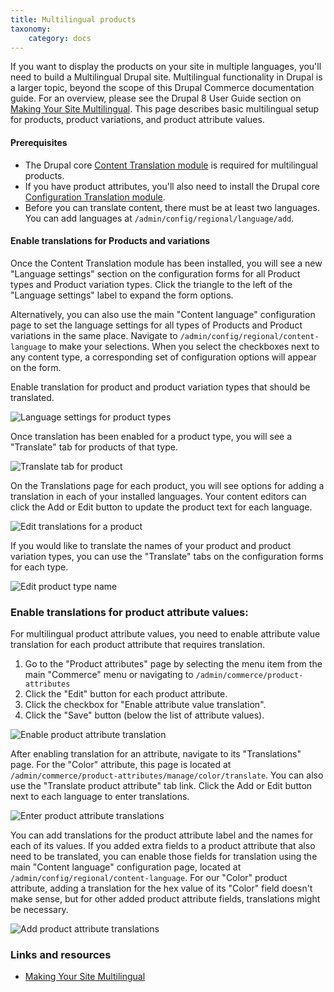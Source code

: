 ```yaml
---
title: Multilingual products
taxonomy:
    category: docs
---
```


If you want to display the products on your site in multiple languages, you'll need to build a Multilingual Drupal site. Multilingual functionality in Drupal is a larger topic, beyond the scope of this Drupal Commerce documentation guide. For an overview, please see the Drupal 8 User Guide section on [Making Your Site Multilingual]. This page describes basic multilingual setup for products, product variations, and product attribute values.

#### Prerequisites
- The Drupal core [Content Translation module] is required for multilingual products.
- If you have product attributes, you'll also need to install the Drupal core [Configuration Translation module].
- Before you can translate content, there must be at least two languages. You can add languages at `/admin/config/regional/language/add`.

#### Enable translations for Products and variations
Once the Content Translation module has been installed, you will see a new "Language settings" section on the configuration forms for all Product types and Product variation types. Click the triangle to the left of the "Language settings" label to expand the form options.

Alternatively, you can also use the main "Content language" configuration page to set the language settings for all types of Products and Product variations in the same place. Navigate to `/admin/config/regional/content-language` to make your selections. When you select the checkboxes next to any content type, a corresponding set of configuration options will appear on the form.

Enable translation for product and product variation types that should be translated.

![Language settings for product types](../../images/multilingual-products-1.jpg)

Once translation has been enabled for a product type, you will see a "Translate" tab for products of that type.

![Translate tab for product](../../images/multilingual-products-2.jpg)

On the Translations page for each product, you will see options for adding a translation in each of your installed languages. Your content editors can click the Add or Edit button to update the product text for each language.

![Edit translations for a product](../../images/multilingual-products-3.jpg)

If you would like to translate the names of your product and product variation types, you can use the "Translate" tabs on the configuration forms for each type.

![Edit product type name](../../images/multilingual-products-4.jpg)

### Enable translations for product attribute values:
For multilingual product attribute values, you need to enable attribute value translation for each product attribute that requires translation.
1. Go to the "Product attributes" page by selecting the menu item from the main "Commerce" menu or navigating to `/admin/commerce/product-attributes`
2. Click the "Edit" button for each product attribute.
3. Click the checkbox for "Enable attribute value translation".
4. Click the "Save" button (below the list of attribute values).

![Enable product attribute translation](../../images/multilingual-products-5.jpg)

After enabling translation for an attribute, navigate to its "Translations" page. For the "Color" attribute, this page is located at `/admin/commerce/product-attributes/manage/color/translate`. You can also use the "Translate product attribute" tab link. Click the Add or Edit button next to each language to enter translations.

![Enter product attribute translations](../../images/multilingual-products-6.jpg)

You can add translations for the product attribute label and the names for each of its values. If you added extra fields to a product attribute that also need to be translated, you can enable those fields for translation using the main "Content language" configuration page, located at `/admin/config/regional/content-language`. For our "Color" product attribute, adding a translation for the hex value of its "Color" field doesn't make sense, but for other added product attribute fields, translations might be necessary.

![Add product attribute translations](../../images/multilingual-products-7.jpg)

### Links and resources
* [Making Your Site Multilingual]

[Making Your Site Multilingual]: https://www.drupal.org/docs/user_guide/en/multilingual-chapter.html
[Content Translation module]: https://www.drupal.org/docs/8/core/modules/content-translation/overview
[Configuration Translation module]: https://www.drupal.org/docs/8/core/modules/config-translation

